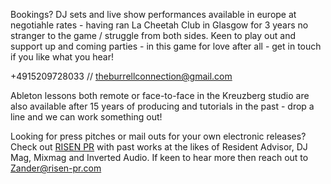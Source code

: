 Bookings? DJ sets and live show performances available in europe at negotiahle rates - having ran La Cheetah Club in Glasgow for 3 years no stranger to the game / struggle from both sides. Keen to play out and support up and coming parties - in this game for love after all - get in touch if you like what you hear! 

 +4915209728033 // theburrellconnection@gmail.com

Ableton lessons both remote or face-to-face in the Kreuzberg studio are also available after 15 years of producing and tutorials in the past - drop a line and we can work something out! 

Looking for press pitches or mail outs for your own electronic releases? Check out [RISEN PR](https://risen-pr.com/) with past works at the likes of Resident Advisor, DJ Mag, Mixmag and Inverted Audio. If keen to hear more then reach out to Zander@risen-pr.com
